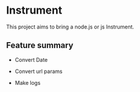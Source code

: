 # Instrument

This project aims to bring a node.js or js Instrument.

## Feature summary

* Convert Date

* Convert url params


* Make logs



